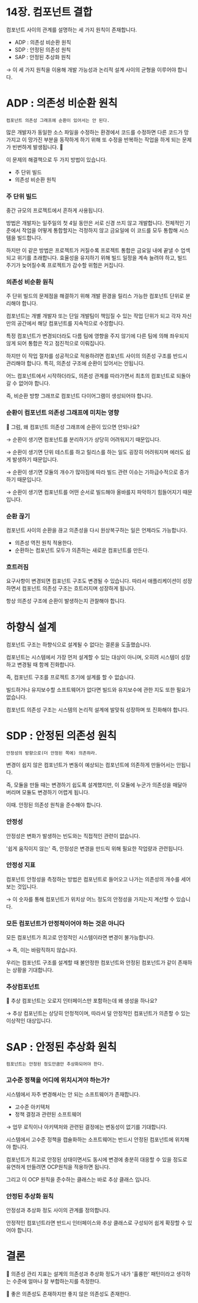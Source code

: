 # 14장. 컴포넌트 결합

컴포넌트 사이의 관계를 설명하는 세 가지 원칙이 존재합니다.

- ADP : 의존성 비순환 원칙
- SDP : 안정된 의존성 원칙
- SAP : 안정된 추상화 원칙

→ 이 세 가지 원칙을 이용해 개발 가능성과 논리적 설계 사이의 균형을 이루어야 합니다.

# ADP : 의존성 비순환 원칙

```
컴포넌트 의존성 그래프에 순환이 있어서는 안 된다.
```

많은 개발자가 동일한 소스 파일을 수정하는 환경에서 코드를 수정하면 다른 코드가 망가지고 이 망가진 부분을 동작하게 하기 위해 또 수정을 반복하는 작업을 하게 되는 문제가 빈번하게 발생됩니다. 🤯

이 문제의 해결책으로 두 가지 방법이 있습니다.

- 주 단위 빌드
- 의존성 비순환 원칙

### 주 단위 빌드

중간 규모의 프로젝트에서 흔하게 사용됩니다.

방법은 개발자는 일주일의 첫 4일 동안은 서로 신경 쓰지 않고 개발합니다. 전체적인 기준에서 작업을 어떻게 통합할지는 걱정하지 않고 금요일에 이 코드를 모두 통합해 시스템을 빌드합니다.

하지만 이 같은 방법은 프로젝트가 커질수록 프로젝트 통합은 금요일 내에 끝낼 수 업섹 되고 위기를 초래합니다. 효율성을 유지하기 위해 빌드 일정을 계속 늘려야 하고, 빌드 주기가 늦어질수록 프로젝트가 감수할 위험은 커집니다.

### 의존성 비순환 원칙

주 단위 빌드의 문제점을 해결하기 위해 개발 환경을 릴리스 가능한 컴포넌트 단위로 분리해야 합니다.

컴포넌트는 개별 개발자 또는 단일 개발팀이 책임질 수 있는 작업 단위가 되고 각자 자신만의 공간에서 해당 컴포넌트를 지속적으로 수정합니다.

특정 컴포넌트가 변경되더라도 다름 팀에 영향을 주지 않기에 다른 팀에 의해 좌우되지 않게 되어 통합은 작고 점진적으로 이뤄집니다.

하지만 이 작업 절차를 성공적으로 적용하려면 컴포넌트 사이의 의존성 구조를 반드시 관리해야 합니다. 특히, 의존성 구조에 순환이 있어서는 안됩니다.

어느 컴포넌트에서 시작하더라도, 의존성 관계를 따라가면서 최초의 컴포넌트로 되돌아갈 수 없어야 합니다.

즉, 비순환 방향 그래프로 컴포넌트 다이어그램이 생성되어야 합니다.

### 순환이 컴포넌트 의존성 그래프에 미치는 영향

🤔   그럼, 왜 컴포넌트 의존성 그래프에 순환이 있으면 안되나요?

→ 순환이 생기면 컴포넌트를 분리하기가 상당히 어려워지기 때문입니다.

→ 순환이 생기면 단위 테스트를 하고 릴리스를 하는 일도 굉장히 어려워지며 에러도 쉽게 발생하기 때문입니다.

→ 순환이 생기면 모듈의 개수가 많아짐에 따라 빌드 관련 이슈는 기하급수적으로 증가하기 때문입니다.

→ 순환이 생기면 컴포넌트를 어떤 순서로 빌드해야 올바를지 파악하기 힘들어지기 때문입니다.

### 순환 끊기

컴포넌트 사이의 순환을 끊고 의존성을 다시 원상복구하는 일은 언제라도 가능합니다.

- 의존성 역전 원칙 적용한다.
- 순환하는 컴포넌트 모두가 의존하는 새로운 컴포넌트를 만든다.

### 흐트러짐

요구사항이 변경되면 컴포넌트 구조도 변경될 수 있습니다. 따라서 애플리케이션이 성장하면서 컴포넌트 의존성 구조는 흐트러지며 성장하게 됩니다. 

항상 의존성 구조에 순환이 발생하는지 관찰해야 합니다.

# 하향식 설계

컴포넌트 구조는 하향식으로 설계될 수 없다는 결론을 도출했습니다.

컴포넌트는 시스템에서 가장 먼저 설계할 수 있는 대상이 아니며, 오히려 시스템이 성장하고 변경될 때 함께 진화합니다.

즉, 컴포넌트 구조를 프로젝트 초기에 설계를 할 수 없습니다.

빌드하거나 유지보수할 소프트웨어가 없다면 빌드와 유지보수에 관한 지도 또한 필요가 없습니다.

컴포넌트 의존성 구조는 시스템의 논리적 설계에 발맞춰 성장하며 또 진화해야 합니다.

# SDP : 안정된 의존성 원칙

```
안정성의 방향으로(더 안정된 쪽에) 의존하라.
```

변경이 쉽지 않은 컴포넌트가 변동이 예상되는 컴포넌트에 의존하게 만들어서는 안됩니다.

즉, 모듈을 만들 때는 변경하기 쉽도록 설계했지만, 이 모듈에 누군가 의존성을 매달아 버리며 모듈도 변경하기 어렵게 됩니다.

이때. 안정된 의존성 원칙을 준수해야 합니다.

### 안정성

안정성은 변화가 발생하는 빈도와는 직접적인 관련이 없습니다.

'쉽게 움직이지 않는' 즉, 안정성은 변경을 만드릭 위해 필요한 작업량과 관련됩니다.

### 안정성 지표

컴포넌트 안정성을 측정하는 방법은 컴포넌트로 들어오고 나가는 의존성의 개수를 세어 보는 것입니다.

→ 이 숫자를 통해 컴포넌트가 위치상 어느 정도의 안정성을 가지는지 계산할 수 있습니다.

### 모든 컴포넌트가 안정적이어야 하는 것은 아니다

모든 컴포넌트가 최고로 안정적인 시스템이라면 변경이 불가능합니다.

→ 즉, 이는 바람직하지 않습니다.

우리는 컴포넌트 구조를 설계할 때 불안정한 컴포넌트와 안정된 컴포넌트가 같이 존재하는 상황을 기대합니다.

### 추상컴포넌트

🤔 추상 컴포넌트는 오로지 인터페이스만 포함하는데 왜 생성을 하나요?

→ 추상 컴포넌트는 상당히 안정적이며, 따라서 덜 안정적인 컴포넌트가 의존할 수 있는 이상적인 대상입니다.

# SAP : 안정된 추상화 원칙

```
컴포넌트는 안정된 정도만큼만 추상화되어야 한다.
```

### 고수준 정책을 어디에 위치시겨야 하는가?

시스템에서 자주 변경해서는 안 되는 소프트웨어가 존재합니다.

- 고수준 아키텍처
- 정책 결정과 관련된 소프트웨어

→ 업무 로직이나 아키텍처와 관련된 결정에는 변동성이 없기를 기대합니다.

시스템에서 고수준 정책을 캡슐화하는 소프트웨어는 반드시 안정된 컴포넌트에 위치해야 합니다.

컴포넌트가 최고로 안정된 상태이면서도 동시에 변경에 충분히 대응할 수 있을 정도로 유연하게 만들려면 OCP원칙을 적용하면 됩니다.

그리고 이 OCP 원칙을 준수하는 클래스는 바로 추상 클래스 입니다.

### 안정된 추상화 원칙

안정성과 추상화 정도 사이의 관계를 정의합니다.

안정적인 컴포넌트라면 반드시 인터페이스와 추상 클래스로 구성되어 쉽게 확장할 수 있어야 합니다.

# 결론

📌  의존성 관리 지표는 설계의 의존성과 추상화 정도가 내가 '훌륭한' 패턴이라고 생각하는 수준에 얼마나 잘 부합하는지를 측정한다.

📌  좋은 의존성도 존재하지만 좋지 않은 의존성도 존재한다.